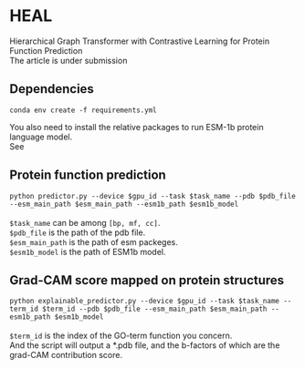 # HEAL
Hierarchical Graph Transformer with Contrastive Learning for Protein Function Prediction \
The article is under submission

## Dependencies
`conda env create -f requirements.yml`

You also need to install the relative packages to run ESM-1b protein language model. \
See 


## Protein function prediction

`python predictor.py --device $gpu_id
                     --task $task_name
                     --pdb $pdb_file
                     --esm_main_path $esm_main_path
                     --esm1b_path $esm1b_model`
 \
 \
`$task_name` can be among `[bp, mf, cc]`. \
`$pdb_file` is the path of the pdb file. \
`$esm_main_path` is the path of esm packeges. \
`$esm1b_model` is the path of ESM1b model.

## Grad-CAM score mapped on protein structures
`python explainable_predictor.py --device $gpu_id
                     --task $task_name
                     --term_id $term_id
                     --pdb $pdb_file
                     --esm_main_path $esm_main_path
                     --esm1b_path $esm1b_model`
                     \
                     \
`$term_id` is the index of the GO-term function you concern. \
And the script will output a *.pdb file, and the b-factors of which are the grad-CAM contribution score. 
